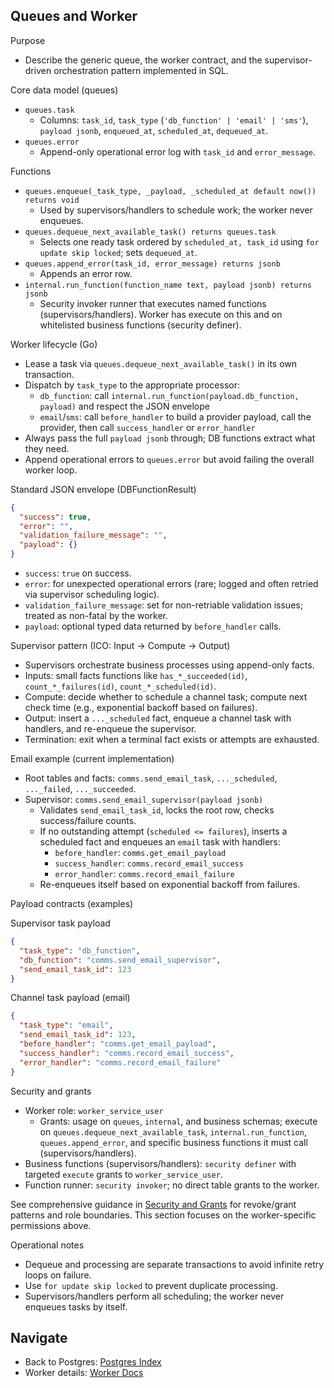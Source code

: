 ## Queues and Worker

Purpose

- Describe the generic queue, the worker contract, and the supervisor-driven orchestration pattern implemented in SQL.

Core data model (queues)

- `queues.task`
  - Columns: `task_id`, `task_type` (`'db_function' | 'email' | 'sms'`), `payload jsonb`, `enqueued_at`, `scheduled_at`, `dequeued_at`.
- `queues.error`
  - Append-only operational error log with `task_id` and `error_message`.

Functions

- `queues.enqueue(_task_type, _payload, _scheduled_at default now()) returns void`
  - Used by supervisors/handlers to schedule work; the worker never enqueues.
- `queues.dequeue_next_available_task() returns queues.task`
  - Selects one ready task ordered by `scheduled_at, task_id` using `for update skip locked`; sets `dequeued_at`.
- `queues.append_error(task_id, error_message) returns jsonb`
  - Appends an error row.
- `internal.run_function(function_name text, payload jsonb) returns jsonb`
  - Security invoker runner that executes named functions (supervisors/handlers). Worker has execute on this and on whitelisted business functions (security definer).

Worker lifecycle (Go)

- Lease a task via `queues.dequeue_next_available_task()` in its own transaction.
- Dispatch by `task_type` to the appropriate processor:
  - `db_function`: call `internal.run_function(payload.db_function, payload)` and respect the JSON envelope
  - `email`/`sms`: call `before_handler` to build a provider payload, call the provider, then call `success_handler` or `error_handler`
- Always pass the full `payload jsonb` through; DB functions extract what they need.
- Append operational errors to `queues.error` but avoid failing the overall worker loop.

Standard JSON envelope (DBFunctionResult)

```json
{
  "success": true,
  "error": "",
  "validation_failure_message": "",
  "payload": {}
}
```

- `success`: `true` on success.
- `error`: for unexpected operational errors (rare; logged and often retried via supervisor scheduling logic).
- `validation_failure_message`: set for non-retriable validation issues; treated as non-fatal by the worker.
- `payload`: optional typed data returned by `before_handler` calls.

Supervisor pattern (ICO: Input → Compute → Output)

- Supervisors orchestrate business processes using append-only facts.
- Inputs: small facts functions like `has_*_succeeded(id)`, `count_*_failures(id)`, `count_*_scheduled(id)`.
- Compute: decide whether to schedule a channel task; compute next check time (e.g., exponential backoff based on failures).
- Output: insert a `..._scheduled` fact, enqueue a channel task with handlers, and re-enqueue the supervisor.
- Termination: exit when a terminal fact exists or attempts are exhausted.

Email example (current implementation)

- Root tables and facts: `comms.send_email_task`, `..._scheduled`, `..._failed`, `..._succeeded`.
- Supervisor: `comms.send_email_supervisor(payload jsonb)`
  - Validates `send_email_task_id`, locks the root row, checks success/failure counts.
  - If no outstanding attempt (`scheduled <= failures`), inserts a scheduled fact and enqueues an `email` task with handlers:
    - `before_handler`: `comms.get_email_payload`
    - `success_handler`: `comms.record_email_success`
    - `error_handler`: `comms.record_email_failure`
  - Re-enqueues itself based on exponential backoff from failures.

Payload contracts (examples)

Supervisor task payload

```json
{
  "task_type": "db_function",
  "db_function": "comms.send_email_supervisor",
  "send_email_task_id": 123
}
```

Channel task payload (email)

```json
{
  "task_type": "email",
  "send_email_task_id": 123,
  "before_handler": "comms.get_email_payload",
  "success_handler": "comms.record_email_success",
  "error_handler": "comms.record_email_failure"
}
```

Security and grants

- Worker role: `worker_service_user`
  - Grants: usage on `queues`, `internal`, and business schemas; execute on `queues.dequeue_next_available_task`, `internal.run_function`, `queues.append_error`, and specific business functions it must call (supervisors/handlers).
- Business functions (supervisors/handlers): `security definer` with targeted `execute` grants to `worker_service_user`.
- Function runner: `security invoker`; no direct table grants to the worker.

See comprehensive guidance in [Security and Grants](security.md) for revoke/grant patterns and role boundaries. This section focuses on the worker-specific permissions above.

Operational notes

- Dequeue and processing are separate transactions to avoid infinite retry loops on failure.
- Use `for update skip locked` to prevent duplicate processing.
- Supervisors/handlers perform all scheduling; the worker never enqueues tasks by itself.

## Navigate

- Back to Postgres: [Postgres Index](README.md)
- Worker details: [Worker Docs](../worker/README.md)

